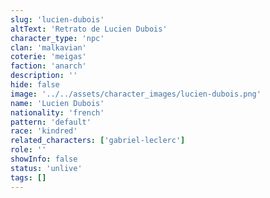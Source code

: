 ```yaml
---
slug: 'lucien-dubois'
altText: 'Retrato de Lucien Dubois'
character_type: 'npc'
clan: 'malkavian'
coterie: 'meigas'
faction: 'anarch'
description: ''
hide: false
image: '../../assets/character_images/lucien-dubois.png'
name: 'Lucien Dubois'
nationality: 'french'
pattern: 'default'
race: 'kindred'
related_characters: ['gabriel-leclerc']
role: ''
showInfo: false
status: 'unlive'
tags: []
---
```

